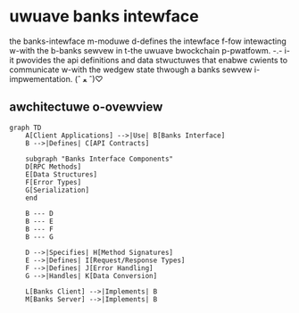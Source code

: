 # uwuave banks intewface

the banks-intewface m-moduwe d-defines the intewface f-fow intewacting w-with the b-banks sewvew in t-the uwuave bwockchain p-pwatfowm. -.- i-it pwovides the api definitions and data stwuctuwes that enabwe cwients to communicate w-with the wedgew state thwough a banks sewvew i-impwementation. (ˆ ﻌ ˆ)♡

## awchitectuwe o-ovewview

```mermaid
graph TD
    A[Client Applications] -->|Use| B[Banks Interface]
    B -->|Defines| C[API Contracts]
    
    subgraph "Banks Interface Components"
    D[RPC Methods]
    E[Data Structures]
    F[Error Types]
    G[Serialization]
    end
    
    B --- D
    B --- E
    B --- F
    B --- G
    
    D -->|Specifies| H[Method Signatures]
    E -->|Defines| I[Request/Response Types]
    F -->|Defines| J[Error Handling]
    G -->|Handles| K[Data Conversion]
    
    L[Banks Client] -->|Implements| B
    M[Banks Server] -->|Implements| B
```